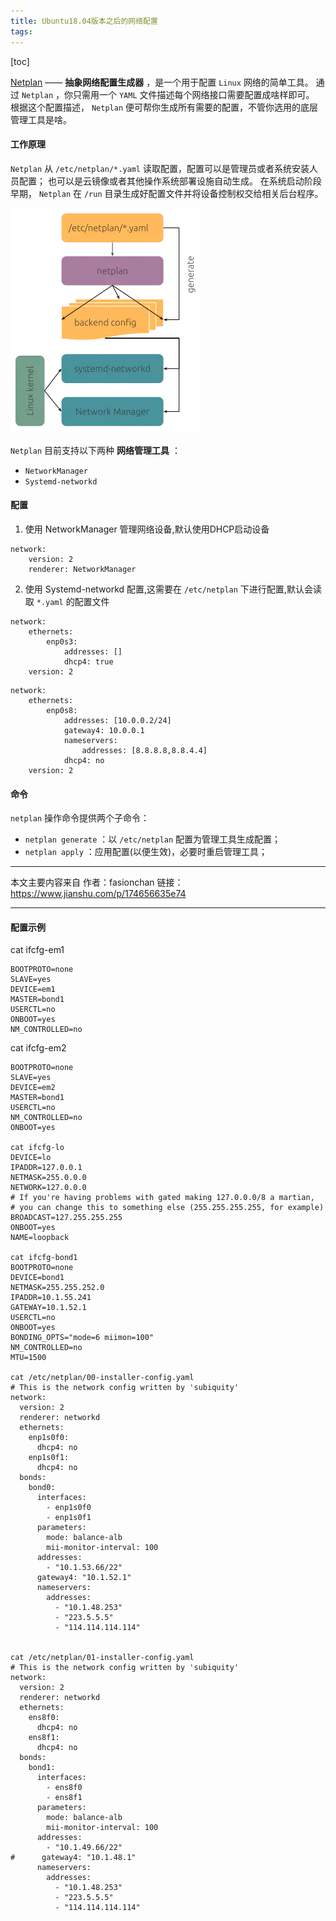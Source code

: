 ```yaml
---
title: Ubuntu18.04版本之后的网络配置
tags: 
---
```


[toc]

[Netplan](https://netplan.io/) —— **抽象网络配置生成器** ，是一个用于配置 `Linux` 网络的简单工具。 通过 `Netplan` ，你只需用一个 `YAML` 文件描述每个网络接口需要配置成啥样即可。 根据这个配置描述， `Netplan` 便可帮你生成所有需要的配置，不管你选用的底层管理工具是啥。

#### 工作原理

`Netplan` 从 `/etc/netplan/*.yaml` 读取配置，配置可以是管理员或者系统安装人员配置； 也可以是云镜像或者其他操作系统部署设施自动生成。 在系统启动阶段早期， `Netplan` 在 `/run` 目录生成好配置文件并将设备控制权交给相关后台程序。

![](https://raw.githubusercontent.com/OliverRen/olili_blog_img/master/Ubuntu18.04版本之后的网络配置/20201113/1605250399254.png)

`Netplan` 目前支持以下两种 **网络管理工具** ：

*   `NetworkManager`
*   `Systemd-networkd`

#### 配置

1. 使用 NetworkManager 管理网络设备,默认使用DHCP启动设备

```
network:
    version: 2
    renderer: NetworkManager
```

2. 使用 Systemd-networkd 配置,这需要在 `/etc/netplan` 下进行配置,默认会读取 `*.yaml` 的配置文件

```
network:
    ethernets:
        enp0s3:
            addresses: []
            dhcp4: true
    version: 2
```

```
network:
    ethernets:
        enp0s8:
            addresses: [10.0.0.2/24]
            gateway4: 10.0.0.1
            nameservers:
                addresses: [8.8.8.8,8.8.4.4]
            dhcp4: no
    version: 2
```

#### 命令

`netplan` 操作命令提供两个子命令：

*   `netplan generate` ：以 `/etc/netplan` 配置为管理工具生成配置；
*   `netplan apply` ：应用配置(以便生效)，必要时重启管理工具；

------------------------------

本文主要内容来自
作者：fasionchan
链接：https://www.jianshu.com/p/174656635e74

--------------------------------------------------------------

#### 配置示例

cat ifcfg-em1
``` yml?linenums=n
BOOTPROTO=none
SLAVE=yes
DEVICE=em1
MASTER=bond1
USERCTL=no
ONBOOT=yes
NM_CONTROLLED=no
```

cat ifcfg-em2
```
BOOTPROTO=none
SLAVE=yes
DEVICE=em2
MASTER=bond1
USERCTL=no
NM_CONTROLLED=no
ONBOOT=yes

cat ifcfg-lo
DEVICE=lo
IPADDR=127.0.0.1
NETMASK=255.0.0.0
NETWORK=127.0.0.0
# If you're having problems with gated making 127.0.0.0/8 a martian,
# you can change this to something else (255.255.255.255, for example)
BROADCAST=127.255.255.255
ONBOOT=yes
NAME=loopback

cat ifcfg-bond1
BOOTPROTO=none
DEVICE=bond1
NETMASK=255.255.252.0
IPADDR=10.1.55.241
GATEWAY=10.1.52.1
USERCTL=no
ONBOOT=yes
BONDING_OPTS="mode=6 miimon=100"
NM_CONTROLLED=no
MTU=1500

cat /etc/netplan/00-installer-config.yaml
# This is the network config written by 'subiquity'
network:
  version: 2
  renderer: networkd
  ethernets:
    enp1s0f0:
      dhcp4: no
    enp1s0f1:
      dhcp4: no
  bonds:
    bond0:
      interfaces:
        - enp1s0f0
        - enp1s0f1
      parameters:
        mode: balance-alb
        mii-monitor-interval: 100
      addresses:
        - "10.1.53.66/22"
      gateway4: "10.1.52.1"
      nameservers:
        addresses:
          - "10.1.48.253"
          - "223.5.5.5"
          - "114.114.114.114"


cat /etc/netplan/01-installer-config.yaml
# This is the network config written by 'subiquity'
network:
  version: 2
  renderer: networkd
  ethernets:
    ens8f0:
      dhcp4: no
    ens8f1:
      dhcp4: no
  bonds:
    bond1:
      interfaces:
        - ens8f0
        - ens8f1
      parameters:
        mode: balance-alb
        mii-monitor-interval: 100
      addresses:
        - "10.1.49.66/22"
#      gateway4: "10.1.48.1"
      nameservers:
        addresses:
          - "10.1.48.253"
          - "223.5.5.5"
          - "114.114.114.114"

```